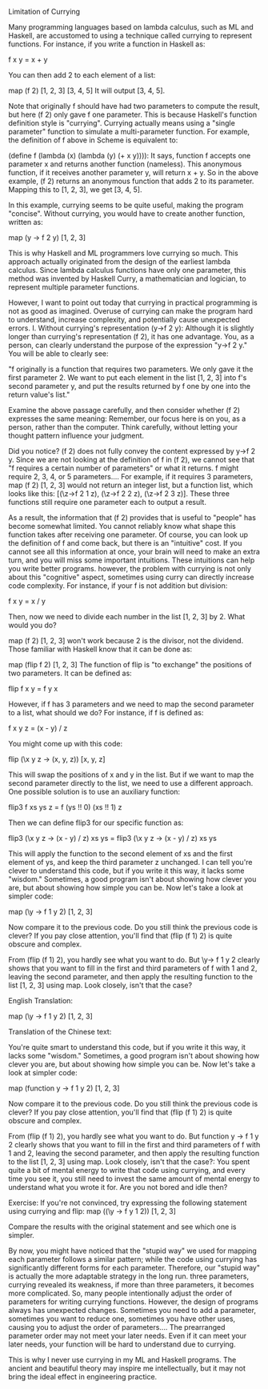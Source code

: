  Limitation of Currying

Many programming languages based on lambda calculus, such as ML and Haskell, are accustomed to using a technique called currying to represent functions. For instance, if you write a function in Haskell as:

f x y = x + y

You can then add 2 to each element of a list:

map (f 2) [1, 2, 3]
[3, 4, 5] It will output [3, 4, 5].

Note that originally f should have had two parameters to compute the result, but here (f 2) only gave f one parameter. This is because Haskell's function definition style is "currying". Currying actually means using a "single parameter" function to simulate a multi-parameter function. For example, the definition of f above in Scheme is equivalent to:

(define f
 (lambda (x)
 (lambda (y)
 (+ x y)))): It says, function f accepts one parameter x and returns another function (nameless). This anonymous function, if it receives another parameter y, will return x + y. So in the above example, (f 2) returns an anonymous function that adds 2 to its parameter. Mapping this to [1, 2, 3], we get [3, 4, 5].

In this example, currying seems to be quite useful, making the program "concise". Without currying, you would have to create another function, written as:

map (y -> f 2 y) [1, 2, 3]

This is why Haskell and ML programmers love currying so much. This approach actually originated from the design of the earliest lambda calculus. Since lambda calculus functions have only one parameter, this method was invented by Haskell Curry, a mathematician and logician, to represent multiple parameter functions.

However, I want to point out today that currying in practical programming is not as good as imagined. Overuse of currying can make the program hard to understand, increase complexity, and potentially cause unexpected errors. I. Without currying's representation (y->f 2 y): Although it is slightly longer than currying's representation (f 2), it has one advantage. You, as a person, can clearly understand the purpose of the expression "y->f 2 y." You will be able to clearly see:

"f originally is a function that requires two parameters. We only gave it the first parameter 2. We want to put each element in the list [1, 2, 3] into f's second parameter y, and put the results returned by f one by one into the return value's list."

Examine the above passage carefully, and then consider whether (f 2) expresses the same meaning: Remember, our focus here is on you, as a person, rather than the computer. Think carefully, without letting your thought pattern influence your judgment.

Did you notice? (f 2) does not fully convey the content expressed by y->f 2 y. Since we are not looking at the definition of f in (f 2), we cannot see that "f requires a certain number of parameters" or what it returns. f might require 2, 3, 4, or 5 parameters.... For example, if it requires 3 parameters, map (f 2) [1, 2, 3] would not return an integer list, but a function list, which looks like this: [(\z->f 2 1 z), (\z->f 2 2 z), (\z->f 2 3 z)]. These three functions still require one parameter each to output a result.

As a result, the information that (f 2) provides that is useful to "people" has become somewhat limited. You cannot reliably know what shape this function takes after receiving one parameter. Of course, you can look up the definition of f and come back, but there is an "intuitive" cost. If you cannot see all this information at once, your brain will need to make an extra turn, and you will miss some important intuitions. These intuitions can help you write better programs. however, the problem with currying is not only about this "cognitive" aspect, sometimes using curry can directly increase code complexity. For instance, if your f is not addition but division:

f x y = x / y

Then, now we need to divide each number in the list [1, 2, 3] by 2. What would you do?

map (f 2) [1, 2, 3] won't work because 2 is the divisor, not the dividend. Those familiar with Haskell know that it can be done as:

map (flip f 2) [1, 2, 3] The function of flip is "to exchange" the positions of two parameters. It can be defined as:

flip f x y = f y x

However, if f has 3 parameters and we need to map the second parameter to a list, what should we do? For instance, if f is defined as:

f x y z = (x - y) / z

You might come up with this code:

flip (\x y z -> (x, y, z)) [x, y, z]

This will swap the positions of x and y in the list. But if we want to map the second parameter directly to the list, we need to use a different approach. One possible solution is to use an auxiliary function:

flip3 f xs ys z = f (ys !! 0) (xs !! 1) z

Then we can define flip3 for our specific function as:

flip3 (\x y z -> (x - y) / z) xs ys = flip3 (\x y z -> (x - y) / z) xs ys

This will apply the function to the second element of xs and the first element of ys, and keep the third parameter z unchanged. I can tell you're clever to understand this code, but if you write it this way, it lacks some "wisdom." Sometimes, a good program isn't about showing how clever you are, but about showing how simple you can be. Now let's take a look at simpler code:

map (\y -> f 1 y 2) [1, 2, 3]

Now compare it to the previous code. Do you still think the previous code is clever? If you pay close attention, you'll find that (flip (f 1) 2) is quite obscure and complex.

From (flip (f 1) 2), you hardly see what you want to do. But \y-> f 1 y 2 clearly shows that you want to fill in the first and third parameters of f with 1 and 2, leaving the second parameter, and then apply the resulting function to the list [1, 2, 3] using map. Look closely, isn't that the case?

English Translation:

map (\y -> f 1 y 2) [1, 2, 3]

Translation of the Chinese text:

You're quite smart to understand this code, but if you write it this way, it lacks some "wisdom." Sometimes, a good program isn't about showing how clever you are, but about showing how simple you can be. Now let's take a look at simpler code:

map (function y -> f 1 y 2) [1, 2, 3]

Now compare it to the previous code. Do you still think the previous code is clever? If you pay close attention, you'll find that (flip (f 1) 2) is quite obscure and complex.

From (flip (f 1) 2), you hardly see what you want to do. But function y -> f 1 y 2 clearly shows that you want to fill in the first and third parameters of f with 1 and 2, leaving the second parameter, and then apply the resulting function to the list [1, 2, 3] using map. Look closely, isn't that the case?: You spent quite a bit of mental energy to write that code using currying, and every time you see it, you still need to invest the same amount of mental energy to understand what you wrote it for. Are you not bored and idle then?

Exercise: If you're not convinced, try expressing the following statement using currying and flip: map ((\y -> f y 1 2)) [1, 2, 3]

Compare the results with the original statement and see which one is simpler.

By now, you might have noticed that the "stupid way" we used for mapping each parameter follows a similar pattern; while the code using currying has significantly different forms for each parameter. Therefore, our "stupid way" is actually the more adaptable strategy in the long run. three parameters, currying revealed its weakness, if more than three parameters, it becomes more complicated. So, many people intentionally adjust the order of parameters for writing currying functions. However, the design of programs always has unexpected changes. Sometimes you need to add a parameter, sometimes you want to reduce one, sometimes you have other uses, causing you to adjust the order of parameters.... The prearranged parameter order may not meet your later needs. Even if it can meet your later needs, your function will be hard to understand due to currying.


This is why I never use currying in my ML and Haskell programs. The ancient and beautiful theory may inspire me intellectually, but it may not bring the ideal effect in engineering practice.